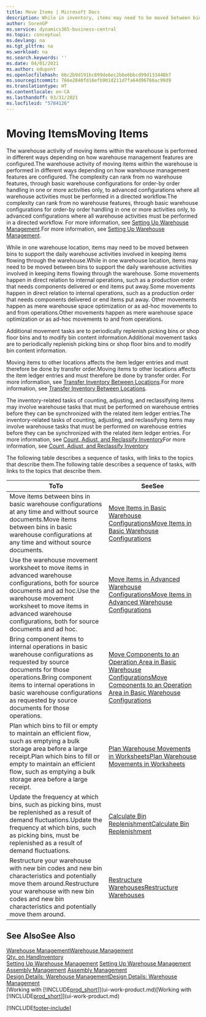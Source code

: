 ```yaml
---
title: Move Items | Microsoft Docs
description: While in inventory, items may need to be moved between bins to support the daily warehouse activities involved in keeping items flowing through the warehouse. Some movements happen in direct relation to internal operations, such as a production order that needs components delivered or end items put away. Other movements happen as mere warehouse space optimization or as ad-hoc movements to and from operations.
author: SorenGP
ms.service: dynamics365-business-central
ms.topic: conceptual
ms.devlang: na
ms.tgt_pltfrm: na
ms.workload: na
ms.search.keywords: ''
ms.date: 04/01/2021
ms.author: edupont
ms.openlocfilehash: 66c2b9d191bc899de6ec2b6e6bbcd99d133448b7
ms.sourcegitcommit: 766e2840fd16efb901d211d7fa64d96766ac99d9
ms.translationtype: HT
ms.contentlocale: en-CA
ms.lasthandoff: 03/31/2021
ms.locfileid: "5784126"
---
```

# <a name="moving-items"></a><span data-ttu-id="1bf95-105">Moving Items</span><span class="sxs-lookup"><span data-stu-id="1bf95-105">Moving Items</span></span>
<span data-ttu-id="1bf95-106">The warehouse activity of moving items within the warehouse is performed in different ways depending on how warehouse management features are configured.</span><span class="sxs-lookup"><span data-stu-id="1bf95-106">The warehouse activity of moving items within the warehouse is performed in different ways depending on how warehouse management features are configured.</span></span> <span data-ttu-id="1bf95-107">The complexity can rank from no warehouse features, through basic warehouse configurations for order-by order handling in one or more activities only, to advanced configurations where all warehouse activities must be performed in a directed workflow.</span><span class="sxs-lookup"><span data-stu-id="1bf95-107">The complexity can rank from no warehouse features, through basic warehouse configurations for order-by order handling in one or more activities only, to advanced configurations where all warehouse activities must be performed in a directed workflow.</span></span> <span data-ttu-id="1bf95-108">For more information, see [Setting Up Warehouse Management](warehouse-setup-warehouse.md).</span><span class="sxs-lookup"><span data-stu-id="1bf95-108">For more information, see [Setting Up Warehouse Management](warehouse-setup-warehouse.md).</span></span>

<span data-ttu-id="1bf95-109">While in one warehouse location, items may need to be moved between bins to support the daily warehouse activities involved in keeping items flowing through the warehouse.</span><span class="sxs-lookup"><span data-stu-id="1bf95-109">While in one warehouse location, items may need to be moved between bins to support the daily warehouse activities involved in keeping items flowing through the warehouse.</span></span> <span data-ttu-id="1bf95-110">Some movements happen in direct relation to internal operations, such as a production order that needs components delivered or end items put away.</span><span class="sxs-lookup"><span data-stu-id="1bf95-110">Some movements happen in direct relation to internal operations, such as a production order that needs components delivered or end items put away.</span></span> <span data-ttu-id="1bf95-111">Other movements happen as mere warehouse space optimization or as ad-hoc movements to and from operations.</span><span class="sxs-lookup"><span data-stu-id="1bf95-111">Other movements happen as mere warehouse space optimization or as ad-hoc movements to and from operations.</span></span>

<span data-ttu-id="1bf95-112">Additional movement tasks are to periodically replenish picking bins or shop floor bins and to modify bin content information.</span><span class="sxs-lookup"><span data-stu-id="1bf95-112">Additional movement tasks are to periodically replenish picking bins or shop floor bins and to modify bin content information.</span></span>

<span data-ttu-id="1bf95-113">Moving items to other locations affects the item ledger entries and must therefore be done by transfer order.</span><span class="sxs-lookup"><span data-stu-id="1bf95-113">Moving items to other locations affects the item ledger entries and must therefore be done by transfer order.</span></span> <span data-ttu-id="1bf95-114">For more information, see [Transfer Inventory Between Locations](inventory-how-transfer-between-locations.md).</span><span class="sxs-lookup"><span data-stu-id="1bf95-114">For more information, see [Transfer Inventory Between Locations](inventory-how-transfer-between-locations.md).</span></span>  

<span data-ttu-id="1bf95-115">The inventory-related tasks of counting, adjusting, and reclassifying items may involve warehouse tasks that must be performed on warehouse entries before they can be synchronized with the related item ledger entries.</span><span class="sxs-lookup"><span data-stu-id="1bf95-115">The inventory-related tasks of counting, adjusting, and reclassifying items may involve warehouse tasks that must be performed on warehouse entries before they can be synchronized with the related item ledger entries.</span></span> <span data-ttu-id="1bf95-116">For more information, see [Count, Adjust, and Reclassify Inventory](inventory-how-count-adjust-reclassify.md)</span><span class="sxs-lookup"><span data-stu-id="1bf95-116">For more information, see [Count, Adjust, and Reclassify Inventory](inventory-how-count-adjust-reclassify.md)</span></span>  

 <span data-ttu-id="1bf95-117">The following table describes a sequence of tasks, with links to the topics that describe them.</span><span class="sxs-lookup"><span data-stu-id="1bf95-117">The following table describes a sequence of tasks, with links to the topics that describe them.</span></span>   

|<span data-ttu-id="1bf95-118">**To**</span><span class="sxs-lookup"><span data-stu-id="1bf95-118">**To**</span></span>|<span data-ttu-id="1bf95-119">**See**</span><span class="sxs-lookup"><span data-stu-id="1bf95-119">**See**</span></span>|  
|------------|-------------|  
|<span data-ttu-id="1bf95-120">Move items between bins in basic warehouse configurations at any time and without source documents.</span><span class="sxs-lookup"><span data-stu-id="1bf95-120">Move items between bins in basic warehouse configurations at any time and without source documents.</span></span>|[<span data-ttu-id="1bf95-121">Move Items in Basic Warehouse Configurations</span><span class="sxs-lookup"><span data-stu-id="1bf95-121">Move Items in Basic Warehouse Configurations</span></span>](warehouse-how-to-move-items-ad-hoc-in-basic-warehousing.md)|
|<span data-ttu-id="1bf95-122">Use the warehouse movement worksheet to move items in advanced warehouse configurations, both for source documents and ad hoc.</span><span class="sxs-lookup"><span data-stu-id="1bf95-122">Use the warehouse movement worksheet to move items in advanced warehouse configurations, both for source documents and ad hoc.</span></span>|[<span data-ttu-id="1bf95-123">Move Items in Advanced Warehouse Configurations</span><span class="sxs-lookup"><span data-stu-id="1bf95-123">Move Items in Advanced Warehouse Configurations</span></span>](warehouse-how-to-move-items-in-advanced-warehousing.md)|  
|<span data-ttu-id="1bf95-124">Bring component items to internal operations in basic warehouse configurations as requested by source documents for those operations.</span><span class="sxs-lookup"><span data-stu-id="1bf95-124">Bring component items to internal operations in basic warehouse configurations as requested by source documents for those operations.</span></span>|[<span data-ttu-id="1bf95-125">Move Components to an Operation Area in Basic Warehouse Configurations</span><span class="sxs-lookup"><span data-stu-id="1bf95-125">Move Components to an Operation Area in Basic Warehouse Configurations</span></span>](warehouse-how-to-move-components-to-an-operation-area-in-basic-warehousing.md)|
|<span data-ttu-id="1bf95-126">Plan which bins to fill or empty to maintain an efficient flow, such as emptying a bulk storage area before a large receipt.</span><span class="sxs-lookup"><span data-stu-id="1bf95-126">Plan which bins to fill or empty to maintain an efficient flow, such as emptying a bulk storage area before a large receipt.</span></span>|[<span data-ttu-id="1bf95-127">Plan Warehouse Movements in Worksheets</span><span class="sxs-lookup"><span data-stu-id="1bf95-127">Plan Warehouse Movements in Worksheets</span></span>](warehouse-how-to-plan-warehouse-movements-in-worksheets.md)|
|<span data-ttu-id="1bf95-128">Update the frequency at which bins, such as picking bins, must be replenished as a result of demand fluctuations.</span><span class="sxs-lookup"><span data-stu-id="1bf95-128">Update the frequency at which bins, such as picking bins, must be replenished as a result of demand fluctuations.</span></span>|[<span data-ttu-id="1bf95-129">Calculate Bin Replenishment</span><span class="sxs-lookup"><span data-stu-id="1bf95-129">Calculate Bin Replenishment</span></span>](warehouse-how-to-calculate-bin-replenishment.md)|
|<span data-ttu-id="1bf95-130">Restructure your warehouse with new bin codes and new bin characteristics and potentially move them around.</span><span class="sxs-lookup"><span data-stu-id="1bf95-130">Restructure your warehouse with new bin codes and new bin characteristics and potentially move them around.</span></span>|[<span data-ttu-id="1bf95-131">Restructure Warehouses</span><span class="sxs-lookup"><span data-stu-id="1bf95-131">Restructure Warehouses</span></span>](warehouse-how-to-restructure-warehouses.md)|  

## <a name="see-also"></a><span data-ttu-id="1bf95-132">See Also</span><span class="sxs-lookup"><span data-stu-id="1bf95-132">See Also</span></span>  
[<span data-ttu-id="1bf95-133">Warehouse Management</span><span class="sxs-lookup"><span data-stu-id="1bf95-133">Warehouse Management</span></span>](warehouse-manage-warehouse.md)  
[<span data-ttu-id="1bf95-134">Qty. on Hand</span><span class="sxs-lookup"><span data-stu-id="1bf95-134">Inventory</span></span>](inventory-manage-inventory.md)  
<span data-ttu-id="1bf95-135">[Setting Up Warehouse Management](warehouse-setup-warehouse.md)   </span><span class="sxs-lookup"><span data-stu-id="1bf95-135">[Setting Up Warehouse Management](warehouse-setup-warehouse.md)   </span></span>  
<span data-ttu-id="1bf95-136">[Assembly Management](assembly-assemble-items.md)  </span><span class="sxs-lookup"><span data-stu-id="1bf95-136">[Assembly Management](assembly-assemble-items.md)  </span></span>  
[<span data-ttu-id="1bf95-137">Design Details: Warehouse Management</span><span class="sxs-lookup"><span data-stu-id="1bf95-137">Design Details: Warehouse Management</span></span>](design-details-warehouse-management.md)  
<span data-ttu-id="1bf95-138">[Working with [!INCLUDE[prod_short](includes/prod_short.md)]](ui-work-product.md)</span><span class="sxs-lookup"><span data-stu-id="1bf95-138">[Working with [!INCLUDE[prod_short](includes/prod_short.md)]](ui-work-product.md)</span></span>


[!INCLUDE[footer-include](includes/footer-banner.md)]